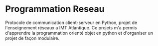 # Programmation Reseau
Protocole de communication client-serveur en Python, projet de l'enseignement réseaux a IMT Atlantique. Ce projets m'a permis d'apprendre la programmation orienté objet en python et d'organiser un projet de façon modulaire.

